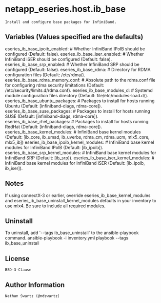 netapp_eseries.host.ib_base
=========
    Install and configure base packages for InfiniBand.

Variables (Values specified are the defaults)
---------
eseries_ib_base_ipoib_enabled:          # Whether InfiniBand IPoIB should be configured (Default: false).
eseries_ib_base_iser_enabled:           # Whether InfiniBand iSER should be configured (Default: false).
eseries_ib_base_srp_enabled:            # Whether InfiniBand SRP should be configured (Default: false).
eseries_ib_base_rdma:                   # Directory for RDMA configuration files (Default: /etc/rdma/).
eseries_ib_base_rdma_memory_conf:       # Absolute path to the rdma.conf file for configuring rdma security limitations (Default: /etc/security/limits.d/rdma.conf).
eseries_ib_base_modules_d:              # Systemd module configuration files directory (Default: file/etc/modules-load.d/).
eseries_ib_base_ubuntu_packages:        # Packages to install for hosts running Ubuntu (Default: [infiniband-diags, rdma-core]).
eseries_ib_base_suse_packages:          # Packages to install for hosts running SUSE (Default: [infiniband-diags, rdma-core]).
eseries_ib_base_rhel_packages:          # Packages to install for hosts running RedHat (Default: [infiniband-diags, rdma-core]).
eseries_ib_base_kernel_modules:         # InfiniBand base kernel modules (Default: [ib_core, ib_umad, ib_uverbs, rdma_cm, rdma_ucm, mlx5_core, mlx5_ib])
eseries_ib_base_ipoib_kernel_modules:   # InfiniBand base kernel modules for InfiniBand IPoIB (Default: [ib_ipoib]).
eseries_ib_base_srp_kernel_modules:     # InfiniBand base kernel modules for InfiniBand SRP (Default: [ib_srp]).
eseries_ib_base_iser_kernel_modules:    # InfiniBand base kernel modules for InfiniBand iSER (Default: [ib_ipoib, ib_iser]).

Notes
-----
If using connectX-3 or earlier, override eseries_ib_base_kernel_modules and eseries_ib_base_uninstall_kernel_modules defaults in your inventory to use mlx4. Be sure to include all required modules.


Uninstall
---------
To uninstall, add '--tags ib_base_uninstall' to the ansible-playbook command.
    ansible-playbook -i inventory.yml playbook --tags ib_base_uninstall

License
-------
    BSD-3-Clause

Author Information
------------------
    Nathan Swartz (@ndswartz)
